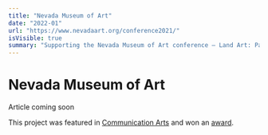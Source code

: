 ```yaml
---
title: "Nevada Museum of Art"
date: "2022-01"
url: "https://www.nevadaart.org/conference2021/"
isVisible: true
summary: "Supporting the Nevada Museum of Art conference — Land Art: Past, Present, Futures."
---
```


# Nevada Museum of Art

Article coming soon

This project was featured in [Communication Arts](https://www.commarts.com/project/34606/art-environment-conference) and won an [award](https://www.instagram.com/p/CicqGWlu32R/).
